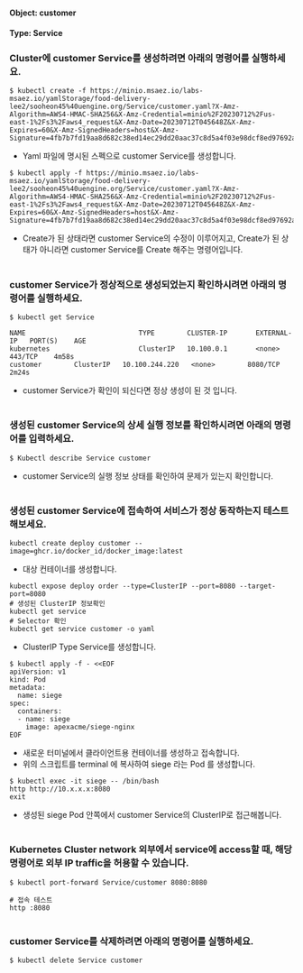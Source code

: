 
#### Object: customer
#### Type: Service

### Cluster에 customer Service를 생성하려면 아래의 명령어를 실행하세요.

```
$ kubectl create -f https://minio.msaez.io/labs-msaez.io/yamlStorage/food-delivery-lee2/sooheon45%40uengine.org/Service/customer.yaml?X-Amz-Algorithm=AWS4-HMAC-SHA256&X-Amz-Credential=minio%2F20230712%2Fus-east-1%2Fs3%2Faws4_request&X-Amz-Date=20230712T045648Z&X-Amz-Expires=60&X-Amz-SignedHeaders=host&X-Amz-Signature=4fb7b7fd19aa8d682c38ed14ec29dd20aac37c8d5a4f03e98dcf8ed97692a8b0
```
- Yaml 파일에 명시된 스펙으로 customer Service를 생성합니다.  

```
$ kubectl apply -f https://minio.msaez.io/labs-msaez.io/yamlStorage/food-delivery-lee2/sooheon45%40uengine.org/Service/customer.yaml?X-Amz-Algorithm=AWS4-HMAC-SHA256&X-Amz-Credential=minio%2F20230712%2Fus-east-1%2Fs3%2Faws4_request&X-Amz-Date=20230712T045648Z&X-Amz-Expires=60&X-Amz-SignedHeaders=host&X-Amz-Signature=4fb7b7fd19aa8d682c38ed14ec29dd20aac37c8d5a4f03e98dcf8ed97692a8b0
```
- Create가 된 상태라면 customer Service의 수정이 이루어지고, Create가 된 상태가 아니라면 customer Service를 Create 해주는 명령어입니다.
#

### customer Service가 정상적으로 생성되었는지 확인하시려면 아래의 명령어를 실행하세요.

```
$ kubectl get Service

NAME                            TYPE        CLUSTER-IP       EXTERNAL-IP   PORT(S)    AGE
kubernetes                      ClusterIP   10.100.0.1       <none>        443/TCP    4m58s
customer        ClusterIP   10.100.244.220   <none>        8080/TCP   2m24s

```
- customer Service가 확인이 되신다면 정상 생성이 된 것 입니다.
#

### 생성된 customer Service의 상세 실행 정보를 확인하시려면 아래의 명령어를 입력하세요.

```
$ Kubectl describe Service customer
```
- customer Service의 실행 정보 상태를 확인하여 문제가 있는지 확인합니다.
#

### 생성된 customer Service에 접속하여 서비스가 정상 동작하는지 테스트 해보세요.

```
kubectl create deploy customer --image=ghcr.io/docker_id/docker_image:latest
```
- 대상 컨테이너를 생성합니다.  

```
kubectl expose deploy order --type=ClusterIP --port=8080 --target-port=8080
# 생성된 ClusterIP 정보확인
kubectl get service 
# Selector 확인
kubectl get service customer -o yaml
```
- ClusterIP Type Service를 생성합니다.

```
$ kubectl apply -f - <<EOF
apiVersion: v1
kind: Pod
metadata:
  name: siege
spec:
  containers:
  - name: siege
    image: apexacme/siege-nginx
EOF
```
- 새로운 터미널에서 클라이언트용 컨테이너를 생성하고 접속합니다.
- 위의 스크립트를 terminal 에 복사하여 siege 라는 Pod 를 생성합니다.  

```
$ kubectl exec -it siege -- /bin/bash
http http://10.x.x.x:8080
exit
```
- 생성된 siege Pod 안쪽에서 customer Service의 ClusterIP로 접근해봅니다.
#

### Kubernetes Cluster network 외부에서 service에 access할 때, 해당 명령어로 외부 IP traffic을 허용할 수 있습니다.

```
$ kubectl port-forward Service/customer 8080:8080

# 접속 테스트
http :8080
```
#

### customer Service를 삭제하려면 아래의 명령어를 실행하세요.

```
$ kubectl delete Service customer
```
#

